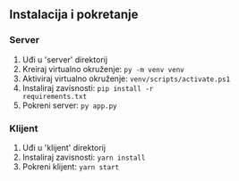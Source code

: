 ## Instalacija i pokretanje

### Server

1. Uđi u 'server' direktorij
2. Kreiraj virtualno okruženje: <code>py -m venv venv</code>
3. Aktiviraj virtualno okruženje: <code>venv/scripts/activate.ps1</code>
4. Instaliraj zavisnosti: <code>pip install -r requirements.txt</code>
5. Pokreni server: <code>py app.py</code>

### Klijent

1. Uđi u 'klijent' direktorij
2. Instaliraj zavisnosti: <code>yarn install</code>
3. Pokreni klijent: <code>yarn start</code>